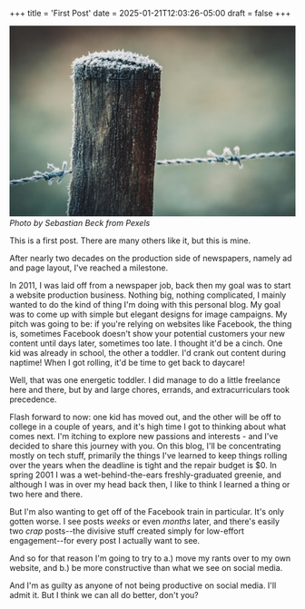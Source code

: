 +++
title = 'First Post'
date = 2025-01-21T12:03:26-05:00
draft = false
+++

![Frost post](/static/first-post.jpg)
*Photo by Sebastian Beck from Pexels*

This is a first post.  There are many others like it, but this is mine.

After nearly two decades on the production side of newspapers, namely ad and page layout, I've reached a milestone.

In 2011, I was laid off from a newspaper job, back then my goal was to start a website production business.  Nothing big, nothing complicated, I mainly wanted to do the kind of thing I'm doing with this personal blog.  My goal was to come up with simple but elegant designs for image campaigns.  My pitch was going to be: if you're relying on websites like Facebook, the thing is, sometimes Facebook doesn't show your potential customers your new content until days later, sometimes too late.  I thought it'd be a cinch.  One kid was already in school, the other a toddler.  I'd crank out content during naptime!  When I got rolling, it'd be time to get back to daycare!

Well, that was one energetic toddler.  I did manage to do a little freelance here and there, but by and large chores, errands, and extracurriculars took precedence.

Flash forward to now: one kid has moved out, and the other will be off to college in a couple of years, and it's high time I got to thinking about what comes next. I'm itching to explore new passions and interests - and I've decided to share this journey with you. On this blog, I'll be concentrating mostly on tech stuff, primarily the things I've learned to keep things rolling over the years when the deadline is tight and the repair budget is $0.  In spring 2001 I was a wet-behind-the-ears freshly-graduated greenie, and although I was in over my head back then, I like to think I learned a thing or two here and there.

But I'm also wanting to get off of the Facebook train in particular.  It's only gotten worse.  I see posts *weeks* or even *months* later, and there's easily two *crap* posts--the divisive stuff created simply for low-effort engagement--for every post I actually want to see.

And so for that reason I'm going to try to a.) move my rants over to my own website, and b.) be more constructive than what we see on social media.

And I'm as guilty as anyone of not being productive on social media.  I'll admit it.  But I think we can all do better, don't you?